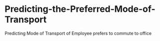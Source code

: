 # Predicting-the-Preferred-Mode-of-Transport
Predicting Mode of Transport  of Employee prefers to commute to office 
